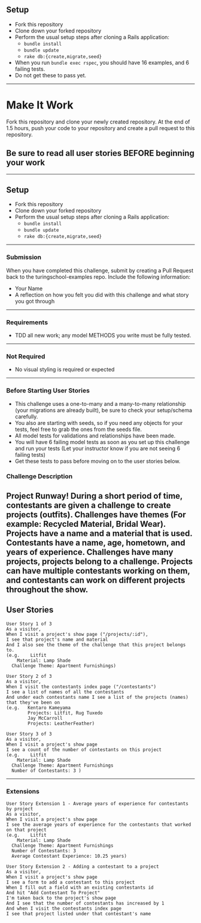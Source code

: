 ## Setup

* Fork this repository
* Clone down your forked repository
* Perform the usual setup steps after cloning a Rails application:
  - `bundle install`
  - `bundle update`
  - `rake db:{create,migrate,seed}`
* When you run `bundle exec rspec`, you should have 16 examples, and 6 failing tests.
* Do not get these to pass yet.
---

# Make It Work
Fork this repository and clone your newly created repository. At the end of 1.5 hours, push your code to your repository and create a pull request to this repository.
## Be sure to read all user stories BEFORE beginning your work
---
## Setup
* Fork this repository
* Clone down your forked repository
* Perform the usual setup steps after cloning a Rails application:
  - `bundle install`
  - `bundle update`
  - `rake db:{create,migrate,seed}`
---
### Submission
When you have completed this challenge, submit by creating a Pull Request back to the turingschool-examples repo. Include the following information:
* Your Name
* A reflection on how you felt you did with this challenge and what story you got through
---
### Requirements
* TDD all new work; any model METHODS you write must be fully tested.
---
### Not Required
* No visual styling is required or expected
---
### Before Starting User Stories
* This challenge uses a one-to-many and a many-to-many relationship (your migrations are already built), be sure to check your setup/schema carefully.
* You also are starting with seeds, so if you need any objects for your tests, feel free to grab the ones from the seeds file.
* All model tests for validations and relationships have been made.
* You will have 6 failing model tests as soon as you set up this challenge and run your tests (Let your instructor know if you are not seeing 6 failing tests)
* Get these tests to pass before moving on to the user stories below.
### Challenge Description
Project Runway! During a short period of time, contestants are given a challenge to create projects (outfits). Challenges have themes (For example: Recycled Material, Bridal Wear). Projects have a name and a material that is used. Contestants have a name, age, hometown, and years of experience. Challenges have many projects, projects belong to a challenge. Projects can have multiple contestants working on them, and contestants can work on different projects throughout the show.
---
## User Stories
```
User Story 1 of 3
As a visitor,
When I visit a project's show page ("/projects/:id"),
I see that project's name and material
And I also see the theme of the challenge that this project belongs to.
(e.g.    Litfit
    Material: Lamp Shade
  Challenge Theme: Apartment Furnishings)
```
```
User Story 2 of 3
As a visitor,
When I visit the contestants index page ("/contestants")
I see a list of names of all the contestants
And under each contestants name I see a list of the projects (names) that they've been on
(e.g.   Kentaro Kameyama
        Projects: Litfit, Rug Tuxedo
        Jay McCarroll
        Projects: LeatherFeather)
```
```
User Story 3 of 3
As a visitor,
When I visit a project's show page
I see a count of the number of contestants on this project
(e.g.    Litfit
    Material: Lamp Shade
  Challenge Theme: Apartment Furnishings
  Number of Contestants: 3 )
```
---
### Extensions
```
User Story Extension 1 - Average years of experience for contestants by project
As a visitor,
When I visit a project's show page
I see the average years of experience for the contestants that worked on that project
(e.g.    Litfit
    Material: Lamp Shade
  Challenge Theme: Apartment Furnishings
  Number of Contestants: 3
  Average Contestant Experience: 10.25 years)
```
```
User Story Extension 2 - Adding a contestant to a project
As a visitor,
When I visit a project's show page
I see a form to add a contestant to this project
When I fill out a field with an existing contestants id
And hit "Add Contestant To Project"
I'm taken back to the project's show page
And I see that the number of contestants has increased by 1
And when I visit the contestants index page
I see that project listed under that contestant's name
```
